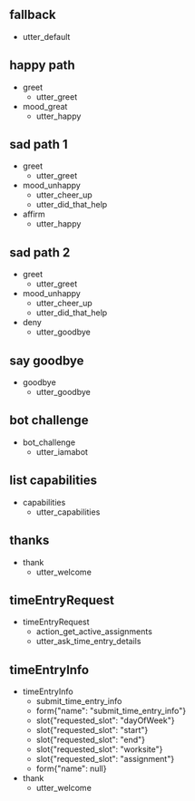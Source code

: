 ## fallback
- utter_default

## happy path
* greet
  - utter_greet
* mood_great
  - utter_happy

## sad path 1
* greet
  - utter_greet
* mood_unhappy
  - utter_cheer_up
  - utter_did_that_help
* affirm
  - utter_happy

## sad path 2
* greet
  - utter_greet
* mood_unhappy
  - utter_cheer_up
  - utter_did_that_help
* deny
  - utter_goodbye

## say goodbye
* goodbye
  - utter_goodbye

## bot challenge
* bot_challenge
  - utter_iamabot

## list capabilities
* capabilities
  - utter_capabilities

## thanks
* thank
  - utter_welcome

## timeEntryRequest
* timeEntryRequest
    - action_get_active_assignments
    - utter_ask_time_entry_details

## timeEntryInfo
* timeEntryInfo
    - submit_time_entry_info
    - form{"name": "submit_time_entry_info"}
    - slot{"requested_slot": "dayOfWeek"}
    - slot{"requested_slot": "start"}
    - slot{"requested_slot": "end"}
    - slot{"requested_slot": "worksite"}
    - slot{"requested_slot": "assignment"}
    - form{"name": null}
* thank
  - utter_welcome